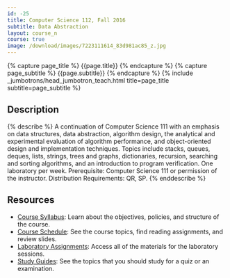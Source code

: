 ```yaml
---
id: -25
title: Computer Science 112, Fall 2016
subtitle: Data Abstraction
layout: course_n
course: true
image: /download/images/7223111614_83d981ac85_z.jpg
---
```


{% capture page_title %} {{page.title}} {% endcapture %}
{% capture page_subtitle %} {{page.subtitle}} {% endcapture %}
{% include _jumbotrons/head_jumbotron_teach.html title=page_title subtitle=page_subtitle %}

## Description

{% describe %}
A continuation of Computer Science 111 with an emphasis on data structures, data abstraction, algorithm design, the
analytical and experimental evaluation of algorithm performance, and object-oriented design and implementation
techniques. Topics include stacks, queues, deques, lists, strings, trees and graphs, dictionaries, recursion, searching
and sorting algorithms, and an introduction to program verification. One laboratory per week. Prerequisite: Computer
Science 111 or permission of the instructor. Distribution Requirements: QR, SP.
{% enddescribe %}

## Resources

<ul>

<li><a href="{{site.baseurl}}teaching/cs112F2016/provide/syllabus/cs112F2016_syllabus.pdf"
class="major">Course Syllabus</a>: Learn about the objectives, policies, and structure of the course.</li>

<li><a href="{{site.baseurl}}teaching/cs112F2016/schedule/"
class="major">Course Schedule</a>: See the course topics, find reading assignments, and review slides.</li>

<li><a href="{{site.baseurl}}teaching/cs112F2016/laboratories/"
class="major">Laboratory Assignments</a>: Access all of the materials for the laboratory sessions.</li>

<li><a href="{{site.baseurl}}teaching/cs112F2016/studyguides/"
class="major">Study Guides</a>: See the topics that you should study for a quiz or an examination.</li>

</ul>
